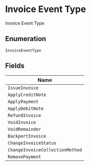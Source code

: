 
# Invoice Event Type

Invoice Event Type

## Enumeration

`InvoiceEventType`

## Fields

| Name |
|  --- |
| `IssueInvoice` |
| `ApplyCreditNote` |
| `ApplyPayment` |
| `ApplyDebitNote` |
| `RefundInvoice` |
| `VoidInvoice` |
| `VoidRemainder` |
| `BackportInvoice` |
| `ChangeInvoiceStatus` |
| `ChangeInvoiceCollectionMethod` |
| `RemovePayment` |

